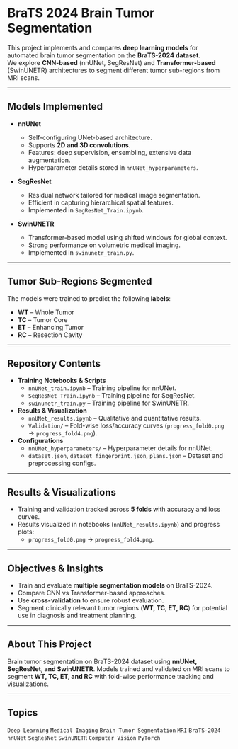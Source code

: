 # BraTS 2024 Brain Tumor Segmentation

This project implements and compares **deep learning models** for automated brain tumor segmentation on the **BraTS-2024 dataset**.  
We explore **CNN-based** (nnUNet, SegResNet) and **Transformer-based** (SwinUNETR) architectures to segment different tumor sub-regions from MRI scans.  

---

## Models Implemented
- **nnUNet**
  - Self-configuring UNet-based architecture.
  - Supports **2D and 3D convolutions**.
  - Features: deep supervision, ensembling, extensive data augmentation.
  - Hyperparameter details stored in `nnUNet_hyperparameters`.

- **SegResNet**
  - Residual network tailored for medical image segmentation.
  - Efficient in capturing hierarchical spatial features.
  - Implemented in `SegResNet_Train.ipynb`.

- **SwinUNETR**
  - Transformer-based model using shifted windows for global context.
  - Strong performance on volumetric medical imaging.
  - Implemented in `swinunetr_train.py`.

---

## Tumor Sub-Regions Segmented
The models were trained to predict the following **labels**:
- **WT** – Whole Tumor  
- **TC** – Tumor Core  
- **ET** – Enhancing Tumor  
- **RC** – Resection Cavity  

---

## Repository Contents
- **Training Notebooks & Scripts**
  - `nnUNet_train.ipynb` – Training pipeline for nnUNet.
  - `SegResNet_Train.ipynb` – Training pipeline for SegResNet.
  - `swinunetr_train.py` – Training pipeline for SwinUNETR.
- **Results & Visualization**
  - `nnUNet_results.ipynb` – Qualitative and quantitative results.
  - `Validation/` – Fold-wise loss/accuracy curves (`progress_fold0.png` → `progress_fold4.png`).
- **Configurations**
  - `nnUNet_hyperparameters/` – Hyperparameter details for nnUNet.
  - `dataset.json`, `dataset_fingerprint.json`, `plans.json` – Dataset and preprocessing configs.

---

## Results & Visualizations
- Training and validation tracked across **5 folds** with accuracy and loss curves.
- Results visualized in notebooks (`nnUNet_results.ipynb`) and progress plots:
  - `progress_fold0.png` → `progress_fold4.png`.
---

## Objectives & Insights
- Train and evaluate **multiple segmentation models** on BraTS-2024.
- Compare CNN vs Transformer-based approaches.
- Use **cross-validation** to ensure robust evaluation.
- Segment clinically relevant tumor regions (**WT, TC, ET, RC**) for potential use in diagnosis and treatment planning.

---

## About This Project
Brain tumor segmentation on BraTS-2024 dataset using **nnUNet, SegResNet, and SwinUNETR**. Models trained and validated on MRI scans to segment **WT, TC, ET, and RC** with fold-wise performance tracking and visualizations.

---

## Topics
`Deep Learning` `Medical Imaging` `Brain Tumor Segmentation` `MRI` `BraTS-2024` `nnUNet` `SegResNet` `SwinUNETR` `Computer Vision` `PyTorch`

